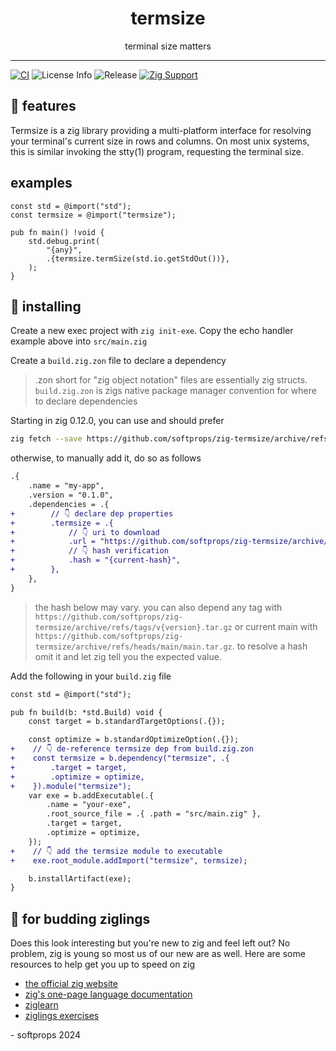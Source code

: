 <h1 align="center">
    termsize
</h1>

<div align="center">
    terminal size matters
</div>

---

[![CI](https://github.com/softprops/zig-termsize/actions/workflows/ci.yml/badge.svg)](https://github.com/softprops/zig-termsize/actions/workflows/ci.yml) ![License Info](https://img.shields.io/github/license/softprops/zig-termsize) ![Release](https://img.shields.io/github/v/release/softprops/zig-termsize) [![Zig Support](https://img.shields.io/badge/zig-0.12.0-black?logo=zig)](https://ziglang.org/documentation/0.12.0/)

## 🍬 features

Termsize is a zig library providing a multi-platform interface for resolving your terminal's current size in rows and columns. On most unix systems, this is similar invoking the stty(1) program, requesting the terminal size.

## examples

```zig
const std = @import("std");
const termsize = @import("termsize");

pub fn main() !void {
    std.debug.print(
        "{any}",
        .{termsize.termSize(std.io.getStdOut())},
    );
}
```

## 📼 installing

Create a new exec project with `zig init-exe`. Copy the echo handler example above into `src/main.zig`

Create a `build.zig.zon` file to declare a dependency

> .zon short for "zig object notation" files are essentially zig structs. `build.zig.zon` is zigs native package manager convention for where to declare dependencies

Starting in zig 0.12.0, you can use and should prefer

```sh
zig fetch --save https://github.com/softprops/zig-termsize/archive/refs/tags/v0.1.0.tar.gz
```

otherwise, to manually add it, do so as follows

```diff
.{
    .name = "my-app",
    .version = "0.1.0",
    .dependencies = .{
+        // 👇 declare dep properties
+        .termsize = .{
+            // 👇 uri to download
+            .url = "https://github.com/softprops/zig-termsize/archive/refs/tags/v0.1.0.tar.gz",
+            // 👇 hash verification
+            .hash = "{current-hash}",
+        },
    },
}
```

> the hash below may vary. you can also depend any tag with `https://github.com/softprops/zig-termsize/archive/refs/tags/v{version}.tar.gz` or current main with `https://github.com/softprops/zig-termsize/archive/refs/heads/main/main.tar.gz`. to resolve a hash omit it and let zig tell you the expected value.

Add the following in your `build.zig` file

```diff
const std = @import("std");

pub fn build(b: *std.Build) void {
    const target = b.standardTargetOptions(.{});

    const optimize = b.standardOptimizeOption(.{});
+    // 👇 de-reference termsize dep from build.zig.zon
+    const termsize = b.dependency("termsize", .{
+        .target = target,
+        .optimize = optimize,
+    }).module("termsize");
    var exe = b.addExecutable(.{
        .name = "your-exe",
        .root_source_file = .{ .path = "src/main.zig" },
        .target = target,
        .optimize = optimize,
    });
+    // 👇 add the termsize module to executable
+    exe.root_module.addImport("termsize", termsize);

    b.installArtifact(exe);
}
```

## 🥹 for budding ziglings

Does this look interesting but you're new to zig and feel left out? No problem, zig is young so most us of our new are as well. Here are some resources to help get you up to speed on zig

- [the official zig website](https://ziglang.org/)
- [zig's one-page language documentation](https://ziglang.org/documentation/0.11.0/)
- [ziglearn](https://ziglearn.org/)
- [ziglings exercises](https://github.com/ratfactor/ziglings)

\- softprops 2024
